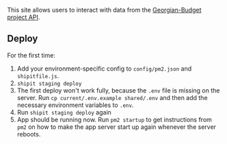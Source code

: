 This site allows users to interact with data from the [Georgian-Budget project API](https://github.com/JumpStartGeorgia/Georgian-Budget-API).

## Deploy

For the first time:

1. Add your environment-specific config to `config/pm2.json` and `shipitfile.js`.
2. `shipit staging deploy`
3. The first deploy won't work fully, because the `.env` file is missing on the server. Run `cp current/.env.example shared/.env` and then add the necessary environment variables to `.env`.
4. Run `shipit staging deploy` again
5. App should be running now. Run `pm2 startup` to get instructions from `pm2` on how to make the app server start up again whenever the server reboots.
